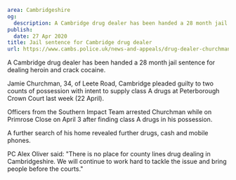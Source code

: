 ```yaml
area: Cambridgeshire
og:
  description: A Cambridge drug dealer has been handed a 28 month jail sentence for dealing heroin and crack cocaine.
publish:
  date: 27 Apr 2020
title: Jail sentence for Cambridge drug dealer
url: https://www.cambs.police.uk/news-and-appeals/drug-dealer-churchman
```

A Cambridge drug dealer has been handed a 28 month jail sentence for dealing heroin and crack cocaine.

Jamie Churchman, 34, of Leete Road, Cambridge pleaded guilty to two counts of possession with intent to supply class A drugs at Peterborough Crown Court last week (22 April).

Officers from the Southern Impact Team arrested Churchman while on Primrose Close on April 3 after finding class A drugs in his possession.

A further search of his home revealed further drugs, cash and mobile phones.

PC Alex Oliver said: "There is no place for county lines drug dealing in Cambridgeshire. We will continue to work hard to tackle the issue and bring people before the courts."
